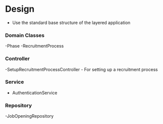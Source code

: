 # Design

- Use the standard base structure of the layered application

### Domain Classes
-Phase
-RecruitmentProcess

### Controller
-SetupRecruitmentProcessController - For setting up a recruitment process

### Service

- AuthenticationService

### Repository

-JobOpeningRepository